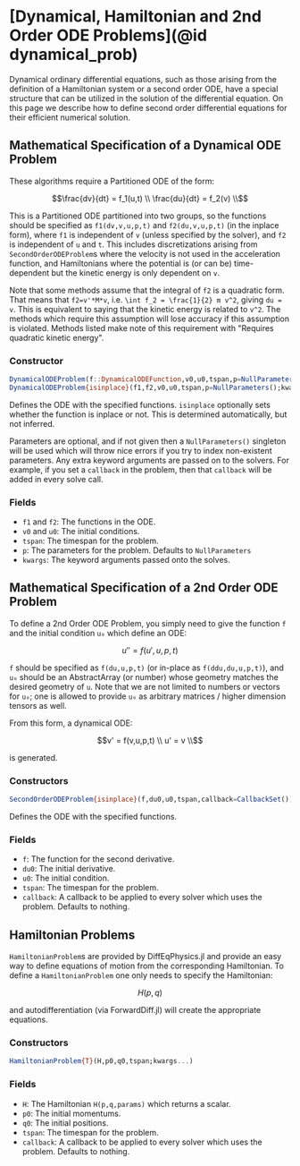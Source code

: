 # [Dynamical, Hamiltonian and 2nd Order ODE Problems](@id dynamical_prob)

Dynamical ordinary differential equations, such as those arising from the definition
of a Hamiltonian system or a second order ODE, have a special structure that can be
utilized in the solution of the differential equation. On this page we describe
how to define second order differential equations for their efficient numerical solution.

## Mathematical Specification of a Dynamical ODE Problem

These algorithms require a Partitioned ODE of the form:

```math
\frac{dv}{dt} = f_1(u,t) \\
\frac{du}{dt} = f_2(v) \\
```
This is a Partitioned ODE partitioned into two groups, so the functions should be
specified as `f1(dv,v,u,p,t)` and `f2(du,v,u,p,t)` (in the inplace form), where `f1`
is independent of `v` (unless specified by the solver), and `f2` is independent
of `u` and `t`. This includes discretizations arising from
`SecondOrderODEProblem`s where the velocity is not used in the acceleration function,
and Hamiltonians where the potential is (or can be) time-dependent but the kinetic
energy is only dependent on `v`.

Note that some methods assume that the integral of `f2` is a quadratic form. That
means that `f2=v'*M*v`, i.e. ``\int f_2 = \frac{1}{2} m v^2``, giving `du = v`.
This is equivalent to saying that the kinetic energy is related to ``v^2``. The
methods which require this assumption will lose accuracy if this assumption is
violated. Methods listed make note of this requirement with "Requires
quadratic kinetic energy".

### Constructor

```julia
DynamicalODEProblem(f::DynamicalODEFunction,v0,u0,tspan,p=NullParameters();kwargs...)
DynamicalODEProblem{isinplace}(f1,f2,v0,u0,tspan,p=NullParameters();kwargs...)
```

Defines the ODE with the specified functions. `isinplace` optionally sets whether
the function is inplace or not. This is determined automatically, but not inferred.

Parameters are optional, and if not given then a `NullParameters()` singleton
will be used which will throw nice errors if you try to index non-existent
parameters. Any extra keyword arguments are passed on to the solvers. For example,
if you set a `callback` in the problem, then that `callback` will be added in
every solve call.

### Fields

* `f1` and `f2`: The functions in the ODE.
* `v0` and `u0`: The initial conditions.
* `tspan`: The timespan for the problem.
* `p`: The parameters for the problem. Defaults to `NullParameters`
* `kwargs`: The keyword arguments passed onto the solves.

## Mathematical Specification of a 2nd Order ODE Problem

To define a 2nd Order ODE Problem, you simply need to give the function ``f``
and the initial condition ``u₀`` which define an ODE:

```math
u'' = f(u',u,p,t)
```

`f` should be specified as `f(du,u,p,t)` (or in-place as `f(ddu,du,u,p,t)`), and `u₀`
should be an AbstractArray (or number) whose geometry matches the desired
geometry of `u`. Note that we are not limited to numbers or vectors for `u₀`;
one is allowed to provide `u₀` as arbitrary matrices / higher dimension tensors
as well.

From this form, a dynamical ODE:

```math
v' = f(v,u,p,t) \\
u' = v \\
```

is generated.

### Constructors

```julia
SecondOrderODEProblem{isinplace}(f,du0,u0,tspan,callback=CallbackSet())
```

Defines the ODE with the specified functions.

### Fields

* `f`: The function for the second derivative.
* `du0`: The initial derivative.
* `u0`: The initial condition.
* `tspan`: The timespan for the problem.
* `callback`: A callback to be applied to every solver which uses the problem.
  Defaults to nothing.

## Hamiltonian Problems

`HamiltonianProblem`s are provided by DiffEqPhysics.jl and provide an easy way
to define equations of motion from the corresponding Hamiltonian. To define a
`HamiltonianProblem` one only needs to specify the Hamiltonian:

```math
H(p,q)
```

and autodifferentiation (via ForwardDiff.jl) will create the appropriate
equations.

### Constructors

```julia
HamiltonianProblem{T}(H,p0,q0,tspan;kwargs...)
```

### Fields

* `H`: The Hamiltonian `H(p,q,params)` which returns a scalar.
* `p0`: The initial momentums.
* `q0`: The initial positions.
* `tspan`: The timespan for the problem.
* `callback`: A callback to be applied to every solver which uses the problem.
  Defaults to nothing.
